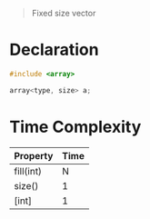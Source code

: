 > Fixed size vector

# Declaration
```c++
#include <array>
```
```c++
array<type, size> a;
```

# Time Complexity
| Property  | Time |
| --------- | ---- |
| fill(int) | N    |
| size()    | 1    |
| [int]     | 1    |